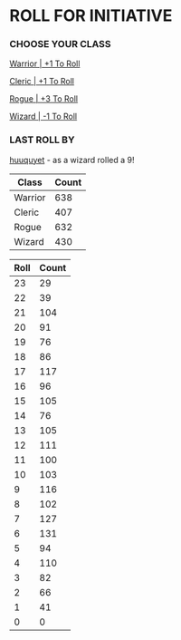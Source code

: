 # ROLL FOR INITIATIVE
### CHOOSE YOUR CLASS

[Warrior | +1 To Roll](https://github.com/benjaminsampica/benjaminsampica/issues/new?title=roll%7Cwarrior&body=Just+click+%27Submit+new+issue%27.)

[Cleric | +1 To Roll](https://github.com/benjaminsampica/benjaminsampica/issues/new?title=roll%7Ccleric&body=Just+click+%27Submit+new+issue%27.)

[Rogue | +3 To Roll](https://github.com/benjaminsampica/benjaminsampica/issues/new?title=roll%7Crogue&body=Just+click+%27Submit+new+issue%27.)

[Wizard | -1 To Roll](https://github.com/benjaminsampica/benjaminsampica/issues/new?title=roll%7Cwizard&body=Just+click+%27Submit+new+issue%27.)
### LAST ROLL BY
[huuquyet](https://www.github.com/huuquyet) - as a wizard rolled a 9!

|Class|Count|
|-|-|
|Warrior|638|
|Cleric|407|
|Rogue|632|
|Wizard|430|

|Roll|Count|
|-|-|
|23|29
|22|39
|21|104
|20|91
|19|76
|18|86
|17|117
|16|96
|15|105
|14|76
|13|105
|12|111
|11|100
|10|103
|9|116
|8|102
|7|127
|6|131
|5|94
|4|110
|3|82
|2|66
|1|41
|0|0
